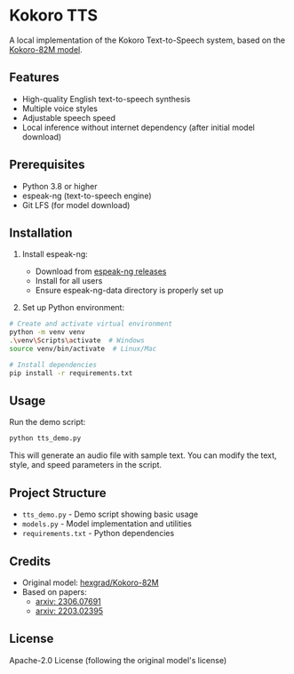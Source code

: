 # Kokoro TTS

A local implementation of the Kokoro Text-to-Speech system, based on the [Kokoro-82M model](https://huggingface.co/hexgrad/Kokoro-82M).

## Features

- High-quality English text-to-speech synthesis
- Multiple voice styles
- Adjustable speech speed
- Local inference without internet dependency (after initial model download)

## Prerequisites

- Python 3.8 or higher
- espeak-ng (text-to-speech engine)
- Git LFS (for model download)

## Installation

1. Install espeak-ng:
   - Download from [espeak-ng releases](https://github.com/espeak-ng/espeak-ng/releases)
   - Install for all users
   - Ensure espeak-ng-data directory is properly set up

2. Set up Python environment:
```bash
# Create and activate virtual environment
python -m venv venv
.\venv\Scripts\activate  # Windows
source venv/bin/activate  # Linux/Mac

# Install dependencies
pip install -r requirements.txt
```

## Usage

Run the demo script:
```bash
python tts_demo.py
```

This will generate an audio file with sample text. You can modify the text, style, and speed parameters in the script.

## Project Structure

- `tts_demo.py` - Demo script showing basic usage
- `models.py` - Model implementation and utilities
- `requirements.txt` - Python dependencies

## Credits

- Original model: [hexgrad/Kokoro-82M](https://huggingface.co/hexgrad/Kokoro-82M)
- Based on papers:
  - [arxiv: 2306.07691](https://arxiv.org/abs/2306.07691)
  - [arxiv: 2203.02395](https://arxiv.org/abs/2203.02395)

## License

Apache-2.0 License (following the original model's license) 